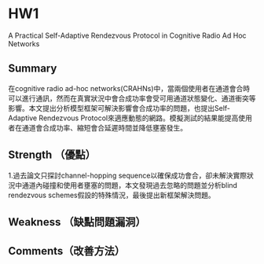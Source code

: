 # HW1
A Practical Self-Adaptive Rendezvous Protocol in Cognitive Radio Ad Hoc Networks
## Summary
在cognitive radio ad-hoc networks(CRAHNs)中，當兩個使用者在通道會合時可以進行通訊，然而在真實狀況中會合成功率會受可用通道狀態變化、通道衝突等影響。本文提出分析模型框架可解決影響會合成功率的問題，也提出Self-Adaptive Rendezvous Protocol來適應動態的網路。模擬測試的結果能提高使用者在通道會合成功率、縮短會合延遲時間並降低壅塞發生。
## Strength （優點）
1.過去論文只探討channel-hopping sequence以確保成功會合，卻未解決實際狀況中通道內碰撞和使用者壅塞的問題，本文發現過去忽略的問題並分析blind rendezvous schemes假設的特殊情況，最後提出新框架解決問題。
## Weakness （缺點問題漏洞）

## Comments（改善方法）
